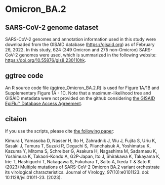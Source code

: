 # Omicron_BA.2

## SARS-CoV-2 genome dataset

SARS-CoV-2 genomes and annotation information used in this study were downloaded from the GISAID database (https://gisaid.org) as of February 26, 2022. 
In this study, 624 (349 Omicron and 275 non-Omicron) SARS-CoV-2 genomes were used, which is summarized in the following website: https://doi.org/10.55876/gis8.230110hk. 

## ggtree code
An R source code file (ggtree_Omicron_BA.2.R) is used for Figure 1A/1B and Supplementary Figure 1A - 1C. Note that a maximum-likelihood tree and GISAID metadata were not provided on the github considering [the GISAID EpiFlu™ Database Access Agreement](https://gisaid.org/terms-of-use/). 

## citaion

If you use the scripts, please cite [the following paper](https://doi.org/10.1128/jvi.01011-23):

Kimura I, Yamasoba D, Nasser H, Ito H, Zahradnik J, Wu J, Fujita S, Uriu K, Sasaki J, Tamura T, Suzuki R, Deguchi S, Plianchaisuk A, Yoshimatsu K, Kazuma Y, Mitoma S, Schreiber G, Asakura H, Nagashima M, Sadamasu K, Yoshimura K, Takaori-Kondo A, G2P-Japan, Ito J, Shirakawa K, Takayama K, Irie T, Hashiguchi T, Nakagawa S, Fukuhara T, Saito A, Ikeda T & Sato K (2023) Multiple mutations of SARS-CoV-2 Omicron BA.2 variant orchestrate its virological characteristics. Journal of Virology, 97(10):e0101123. doi: 10.1128/jvi.01011-23. (2023).
